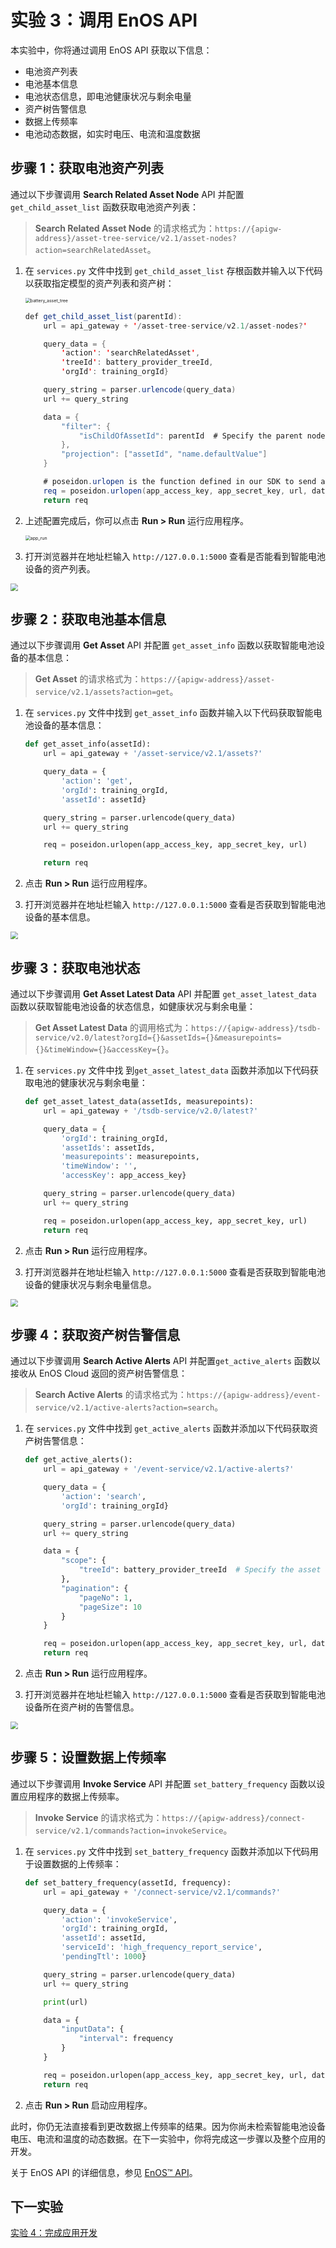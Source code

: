 # 实验 3：调用 EnOS API

本实验中，你将通过调用 EnOS API 获取以下信息：

- 电池资产列表
- 电池基本信息
- 电池状态信息，即电池健康状况与剩余电量
- 资产树告警信息
- 数据上传频率
- 电池动态数据，如实时电压、电流和温度数据

## 步骤 1：获取电池资产列表

通过以下步骤调用 **Search Related Asset Node** API 并配置 `get_child_asset_list` 函数获取电池资产列表：

> **Search Related Asset Node** 的请求格式为：`https://{apigw-address}/asset-tree-service/v2.1/asset-nodes?action=searchRelatedAsset`。

1. 在 `services.py` 文件中找到 `get_child_asset_list` 存根函数并输入以下代码以获取指定模型的资产列表和资产树：

   <img src="media/battery_asset_tree.png" alt="battery_asset_tree" style="zoom: 50%;" />

   ```java
   def get_child_asset_list(parentId):
       url = api_gateway + '/asset-tree-service/v2.1/asset-nodes?'
   
       query_data = {
           'action': 'searchRelatedAsset',
           'treeId': battery_provider_treeId,
           'orgId': training_orgId}
   
       query_string = parser.urlencode(query_data)
       url += query_string
   
       data = {
           "filter": {
               "isChildOfAssetId": parentId  # Specify the parent node Id for this query
           },
           "projection": ["assetId", "name.defaultValue"]
       }
   
       # poseidon.urlopen is the function defined in our SDK to send an API request.
       req = poseidon.urlopen(app_access_key, app_secret_key, url, data)
       return req
   ```

2. 上述配置完成后，你可以点击 **Run > Run** 运行应用程序。

   <img src="media/app_run.png" alt="app_run" style="zoom: 50%;" />

3. 打开浏览器并在地址栏输入 `http://127.0.0.1:5000` 查看是否能看到智能电池设备的资产列表。

<img src="media/application-1.png" style="zoom:75%;" />


## 步骤 2：获取电池基本信息

通过以下步骤调用 **Get Asset** API 并配置 `get_asset_info` 函数以获取智能电池设备的基本信息：

> **Get Asset** 的请求格式为：`https://{apigw-address}/asset-service/v2.1/assets?action=get`。

1. 在 `services.py` 文件中找到 `get_asset_info` 函数并输入以下代码获取智能电池设备的基本信息：

   ```python
   def get_asset_info(assetId):
       url = api_gateway + '/asset-service/v2.1/assets?'
   
       query_data = {
           'action': 'get',
           'orgId': training_orgId,
           'assetId': assetId}
   
       query_string = parser.urlencode(query_data)
       url += query_string
   
       req = poseidon.urlopen(app_access_key, app_secret_key, url)
   
       return req
   ```

2. 点击 **Run > Run** 运行应用程序。

3. 打开浏览器并在地址栏输入 `http://127.0.0.1:5000` 查看是否获取到智能电池设备的基本信息。

<img src="media/application-2.png" style="zoom:75%;" />

## 步骤 3：获取电池状态

通过以下步骤调用 **Get Asset Latest Data** API 并配置 `get_asset_latest_data` 函数以获取智能电池设备的状态信息，如健康状况与剩余电量：

> **Get Asset Latest Data** 的调用格式为：`https://{apigw-address}/tsdb-service/v2.0/latest?orgId={}&assetIds={}&measurepoints={}&timeWindow={}&accessKey={}`。

1. 在 `services.py` 文件中找 到`get_asset_latest_data` 函数并添加以下代码获取电池的健康状况与剩余电量：

   ```python
   def get_asset_latest_data(assetIds, measurepoints):
       url = api_gateway + '/tsdb-service/v2.0/latest?'
   
       query_data = {
           'orgId': training_orgId,
           'assetIds': assetIds,
           'measurepoints': measurepoints,
           'timeWindow': '',
           'accessKey': app_access_key}
   
       query_string = parser.urlencode(query_data)
       url += query_string
   
       req = poseidon.urlopen(app_access_key, app_secret_key, url)
       return req
   ```

2. 点击 **Run > Run** 运行应用程序。

3. 打开浏览器并在地址栏输入 `http://127.0.0.1:5000` 查看是否获取到智能电池设备的健康状况与剩余电量信息。

<img src="media/application-3.png" style="zoom:75%;" />

## 步骤 4：获取资产树告警信息

通过以下步骤调用 **Search Active Alerts** API 并配置`get_active_alerts` 函数以接收从 EnOS Cloud 返回的资产树告警信息：

> **Search Active Alerts** 的请求格式为：`https://{apigw-address}/event-service/v2.1/active-alerts?action=search`。

1. 在 `services.py` 文件中找到 `get_active_alerts` 函数并添加以下代码获取资产树告警信息：

   ```python
   def get_active_alerts():
       url = api_gateway + '/event-service/v2.1/active-alerts?'
   
       query_data = {
           'action': 'search',
           'orgId': training_orgId}
   
       query_string = parser.urlencode(query_data)
       url += query_string
   
       data = {
           "scope": {
               "treeId": battery_provider_treeId  # Specify the asset tree from which to search active alerts
           },
           "pagination": {
               "pageNo": 1,
               "pageSize": 10
           }
       }
   
       req = poseidon.urlopen(app_access_key, app_secret_key, url, data)
       return req
   ```

2. 点击 **Run > Run** 运行应用程序。

3. 打开浏览器并在地址栏输入 `http://127.0.0.1:5000` 查看是否获取到智能电池设备所在资产树的告警信息。

<img src="media/application-4.png" style="zoom:75%;" />

## 步骤 5：设置数据上传频率

通过以下步骤调用 **Invoke Service** API 并配置 `set_battery_frequency` 函数以设置应用程序的数据上传频率。

> **Invoke Service** 的请求格式为：`https://{apigw-address}/connect-service/v2.1/commands?action=invokeService`。

1. 在 `services.py` 文件中找到 `set_battery_frequency` 函数并添加以下代码用于设置数据的上传频率：

   ```python
   def set_battery_frequency(assetId, frequency):
       url = api_gateway + '/connect-service/v2.1/commands?'
   
       query_data = {
           'action': 'invokeService',
           'orgId': training_orgId,
           'assetId': assetId,
           'serviceId': 'high_frequency_report_service',
           'pendingTtl': 1000}
   
       query_string = parser.urlencode(query_data)
       url += query_string
   
       print(url)
   
       data = {
           "inputData": {
               "interval": frequency
           }
       }
   
       req = poseidon.urlopen(app_access_key, app_secret_key, url, data)
       return req
   ```

2. 点击 **Run > Run** 启动应用程序。
   
此时，你仍无法直接看到更改数据上传频率的结果。因为你尚未检索智能电池设备电压、电流和温度的动态数据。在下一实验中，你将完成这一步骤以及整个应用的开发。

关于 EnOS API 的详细信息，参见 [EnOS™ API](https://support.envisioniot.com/docs/api/zh_CN/2.3.0/overview.html)。

## 下一实验

[实验 4：完成应用开发](developing_by_yourself_python.md)